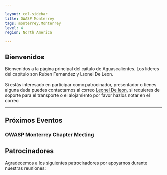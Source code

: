 ```yaml
---

layout: col-sidebar
title: OWASP Monterrey
tags: monterrey,Monterrey
level: 4
region: North America

---
```


<strong>Bienvenidos</strong>
---------------

Bienvenidos a la página principal del caítulo de Aguascalientes. Los líderes del capítulo son Ruben Fernandez y Leonel De Leon.
<br><br>
Si estás interesado en participar como patrocinador, presentador o
tienes alguna duda puedes contactarnos al correo [Leonel De leon](mailto:leoneldavid.deleonjuarez@owasp.org), si requieres de soporte para el transporte o el alojamiento por favor hazlos notar en el correo
<hr/>

Próximos Eventos
---------------

### OWASP Monterrey Chapter Meeting

## Patrocinadores

Agradecemos a los siguientes patrocinadores por apoyarnos durante
nuestras reuniones:

